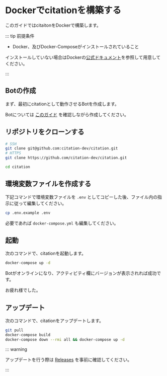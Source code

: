# Dockerでcitationを構築する

このガイドではcitaitonをDockerで構築します。

::: tip 前提条件

- Docker、及びDocker-Composeがインストールされていること

インストールしていない場合はDockerの[公式ドキュメント](https://docs.docker.com/get-docker/)を参照して用意してください。

:::

## Botの作成

まず、最初にcitationとして動作させるBotを作成します。

Botについては [このガイド](create-bot.md) を確認しながら作成してください。

## リポジトリをクローンする

```sh
# SSH 
git clone git@github.com:citation-dev/citation.git
# HTTPS
git clone https://github.com/citation-dev/citation.git

cd citation
```

## 環境変数ファイルを作成する

下記コマンドで環境変数ファイルを `.env` としてコピーした後、ファイル内の指示に従って編集してください。

```sh 
cp .env.example .env
```

必要であれば `docker-compose.yml` も編集してください。

## 起動

次のコマンドで、citationを起動します。

```sh
docker-compose up -d
```

Botがオンラインになり、アクティビティ欄にバージョンが表示されれば成功です。

お疲れ様でした。

## アップデート

次のコマンドで、citationをアップデートします。

```sh
git pull
docker-compose build
docker-compose down --rmi all && docker-compose up -d
```

::: warning

アップデートを行う際は [Releases](https://github.com/citation-dev/citation/releases) を事前に確認してください。

:::
